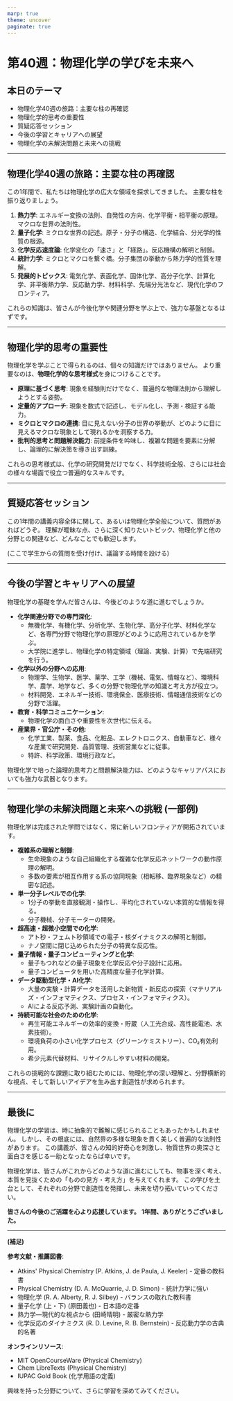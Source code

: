 ```yaml
---
marp: true
theme: uncover
paginate: true
---
```


# 第40週：物理化学の学びを未来へ

## 本日のテーマ
- 物理化学40週の旅路：主要な柱の再確認
- 物理化学的思考の重要性
- 質疑応答セッション
- 今後の学習とキャリアへの展望
- 物理化学の未解決問題と未来への挑戦

---

## 物理化学40週の旅路：主要な柱の再確認

この1年間で、私たちは物理化学の広大な領域を探求してきました。
主要な柱を振り返りましょう。

1.  **熱力学**: エネルギー変換の法則、自発性の方向、化学平衡・相平衡の原理。マクロな世界の法則性。
2.  **量子化学**: ミクロな世界の記述。原子・分子の構造、化学結合、分光学的性質の根源。
3.  **化学反応速度論**: 化学変化の「速さ」と「経路」。反応機構の解明と制御。
4.  **統計力学**: ミクロとマクロを繋ぐ橋。分子集団の挙動から熱力学的性質を理解。
5.  **発展的トピックス**: 電気化学、表面化学、固体化学、高分子化学、計算化学、非平衡熱力学、反応動力学、材料科学、先端分光法など、現代化学のフロンティア。

これらの知識は、皆さんが今後化学や関連分野を学ぶ上で、強力な基盤となるはずです。

---

## 物理化学的思考の重要性

物理化学を学ぶことで得られるのは、個々の知識だけではありません。
より重要なのは、**物理化学的な思考様式**を身につけることです。

- **原理に基づく思考**: 現象を経験則だけでなく、普遍的な物理法則から理解しようとする姿勢。
- **定量的アプローチ**: 現象を数式で記述し、モデル化し、予測・検証する能力。
- **ミクロとマクロの連携**: 目に見えない分子の世界の挙動が、どのように目に見えるマクロな現象として現れるかを洞察する力。
- **批判的思考と問題解決能力**: 前提条件を吟味し、複雑な問題を要素に分解し、論理的に解決策を導き出す訓練。

これらの思考様式は、化学の研究開発だけでなく、科学技術全般、さらには社会の様々な場面で役立つ普遍的なスキルです。

---

## 質疑応答セッション

この1年間の講義内容全体に関して、あるいは物理化学全般について、質問があればどうぞ。
理解が曖昧な点、さらに深く知りたいトピック、物理化学と他の分野との関連など、どんなことでも歓迎します。

(ここで学生からの質問を受け付け、議論する時間を設ける)

---

## 今後の学習とキャリアへの展望

物理化学の基礎を学んだ皆さんは、今後どのような道に進むでしょうか。

- **化学関連分野での専門深化**:
  - 無機化学、有機化学、分析化学、生物化学、高分子化学、材料化学など、各専門分野で物理化学の原理がどのように応用されているかを学ぶ。
  - 大学院に進学し、物理化学の特定領域（理論、実験、計算）で先端研究を行う。
- **化学以外の分野への応用**:
  - 物理学、生物学、医学、薬学、工学（機械、電気、情報など）、環境科学、農学、地学など、多くの分野で物理化学の知識と考え方が役立つ。
  - 材料開発、エネルギー技術、環境保全、医療技術、情報通信技術などの分野で活躍。
- **教育・科学コミュニケーション**:
  - 物理化学の面白さや重要性を次世代に伝える。
- **産業界・官公庁・その他**:
  - 化学工業、製薬、食品、化粧品、エレクトロニクス、自動車など、様々な産業で研究開発、品質管理、技術営業などに従事。
  - 特許、科学政策、環境行政など。

物理化学で培った論理的思考力と問題解決能力は、どのようなキャリアパスにおいても強力な武器となります。

---

## 物理化学の未解決問題と未来への挑戦 (一部例)

物理化学は完成された学問ではなく、常に新しいフロンティアが開拓されています。

- **複雑系の理解と制御**:
  - 生命現象のような自己組織化する複雑な化学反応ネットワークの動作原理の解明。
  - 多数の要素が相互作用する系の協同現象（相転移、臨界現象など）の精密な記述。
- **単一分子レベルでの化学**:
  - 1分子の挙動を直接観測・操作し、平均化されていない本質的な情報を得る。
  - 分子機械、分子モーターの開発。
- **超高速・超微小空間での化学**:
  - アト秒・フェムト秒領域での電子・核ダイナミクスの解明と制御。
  - ナノ空間に閉じ込められた分子の特異な反応性。
- **量子情報・量子コンピューティングと化学**:
  - 量子もつれなどの量子現象を化学反応や分子設計に応用。
  - 量子コンピュータを用いた高精度な量子化学計算。
- **データ駆動型化学・AI化学**:
  - 大量の実験・計算データを活用した新物質・新反応の探索（マテリアルズ・インフォマティクス、プロセス・インフォマティクス）。
  - AIによる反応予測、実験計画の自動化。
- **持続可能な社会のための化学**:
  - 再生可能エネルギーの効率的変換・貯蔵（人工光合成、高性能電池、水素技術）。
  - 環境負荷の小さい化学プロセス（グリーンケミストリー）、CO₂有効利用。
  - 希少元素代替材料、リサイクルしやすい材料の開発。

これらの挑戦的な課題に取り組むためには、物理化学の深い理解と、分野横断的な視点、そして新しいアイデアを生み出す創造性が求められます。

---

## 最後に

物理化学の学習は、時に抽象的で難解に感じられることもあったかもしれません。
しかし、その根底には、自然界の多様な現象を貫く美しく普遍的な法則性があります。
この講義が、皆さんの知的好奇心を刺激し、物質世界の奥深さと面白さを感じる一助となったならば幸いです。

物理化学は、皆さんがこれからどのような道に進むにしても、物事を深く考え、本質を見抜くための「ものの見方・考え方」を与えてくれます。
この学びを土台として、それぞれの分野で創造性を発揮し、未来を切り拓いていってください。

**皆さんの今後のご活躍を心より応援しています。**
**1年間、ありがとうございました。**

---

**(補足)**

**参考文献・推薦図書**:
- Atkins' Physical Chemistry (P. Atkins, J. de Paula, J. Keeler) - 定番の教科書
- Physical Chemistry (D. A. McQuarrie, J. D. Simon) - 統計力学に強い
- 物理化学 (R. A. Alberty, R. J. Silbey) - バランスの取れた教科書
- 量子化学 (上・下) (原田義也) - 日本語の定番
- 熱力学―現代的な視点から (田崎晴明) - 厳密な熱力学
- 化学反応のダイナミクス (R. D. Levine, R. B. Bernstein) - 反応動力学の古典的名著

**オンラインリソース**:
- MIT OpenCourseWare (Physical Chemistry)
- Chem LibreTexts (Physical Chemistry)
- IUPAC Gold Book (化学用語の定義)

興味を持った分野について、さらに学習を深めてみてください。
